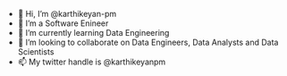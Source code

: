 - 👋 Hi, I’m @karthikeyan-pm
- 👀 I’m a Software Enineer
- 🌱 I’m currently learning Data Engineering
- 💞️ I’m looking to collaborate on Data Engineers, Data Analysts and Data Scientists
- 📫 My twitter handle is @karthikeyanpm

<!---
karthikeyan-pm/karthikeyan-pm is a ✨ special ✨ repository because its `README.md` (this file) appears on your GitHub profile.
You can click the Preview link to take a look at your changes.
--->
